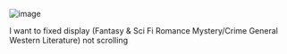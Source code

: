 ![image](https://github.com/user-attachments/assets/a67cb035-c242-4f95-b562-dbd3daec8f3d)

I want to fixed display (Fantasy & Sci Fi
Romance
Mystery/Crime
General
Western
Literature)
not scrolling 
